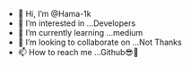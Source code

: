 - 👋 Hi, I’m @Hama-1k
- 👀 I’m interested in ...Developers
- 🌱 I’m currently learning ...medium
- 💞️ I’m looking to collaborate on ...Not Thanks
- 📫 How to reach me ...Github😎😬

<!---
Hama-1k/Hama-1k is a ✨ special ✨ repository because its `README.md` (this file) appears on your GitHub profile.
You can click the Preview link to take a look at your changes.
--->
